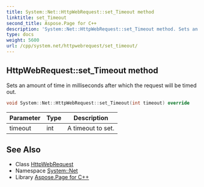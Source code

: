 ```yaml
---
title: System::Net::HttpWebRequest::set_Timeout method
linktitle: set_Timeout
second_title: Aspose.Page for C++
description: 'System::Net::HttpWebRequest::set_Timeout method. Sets an amount of time in milliseconds after which the request will be timed out in C++.'
type: docs
weight: 5600
url: /cpp/system.net/httpwebrequest/set_timeout/
---
```

## HttpWebRequest::set_Timeout method


Sets an amount of time in milliseconds after which the request will be timed out.

```cpp
void System::Net::HttpWebRequest::set_Timeout(int timeout) override
```


| Parameter | Type | Description |
| --- | --- | --- |
| timeout | int | A timeout to set. |

## See Also

* Class [HttpWebRequest](../)
* Namespace [System::Net](../../)
* Library [Aspose.Page for C++](../../../)
